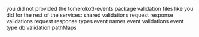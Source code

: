 you did not provided the tomeroko3-events package validation files like you did for the rest of the services: 
shared validations
request response validations
request response types
event names
event validations
event type
db validation
pathMaps


